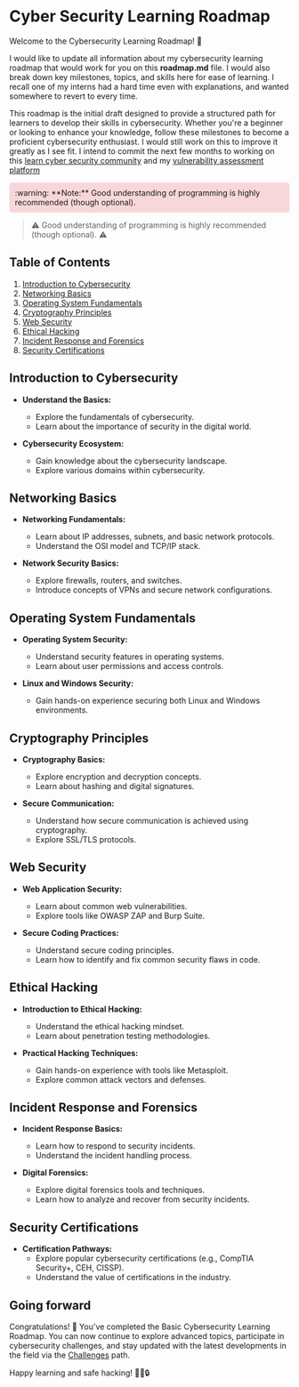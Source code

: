 # Cyber Security Learning Roadmap

Welcome to the Cybersecurity Learning Roadmap! 🚀 

I would like to update all information about my cybersecurity learning roadmap that would work for you on this **roadmap.md** file. I would also break down key milestones, topics, and skills here for ease of learning. I recall one of my interns had a hard time even with explanations, and wanted somewhere to revert to every time.

This roadmap is the initial draft designed to provide a structured path for learners to develop their skills in cybersecurity. Whether you're a beginner or looking to enhance your knowledge, follow these milestones to become a proficient cybersecurity enthusiast. I would still work on this to improve it greatly as I see fit. I intend to commit the next few months to working on this [learn cyber security community](https://github.com/1cbyc/learn-cybersecurity)  and my [vulnerability assessment platform](https://nidful.com)

<div style="background-color: #f8d7da; padding: 10px; border-radius: 5px;">
:warning: **Note:** Good understanding of programming is highly recommended (though optional).
</div>

> :warning: Good understanding of programming is highly recommended (though optional). :warning:


## Table of Contents

1. [Introduction to Cybersecurity](#introduction-to-cybersecurity)
2. [Networking Basics](#networking-basics)
3. [Operating System Fundamentals](#operating-system-fundamentals)
4. [Cryptography Principles](#cryptography-principles)
5. [Web Security](#web-security)
6. [Ethical Hacking](#ethical-hacking)
7. [Incident Response and Forensics](#incident-response-and-forensics)
8. [Security Certifications](#security-certifications)

## Introduction to Cybersecurity

- **Understand the Basics:**
  - Explore the fundamentals of cybersecurity.
  - Learn about the importance of security in the digital world.

- **Cybersecurity Ecosystem:**
  - Gain knowledge about the cybersecurity landscape.
  - Explore various domains within cybersecurity.

## Networking Basics

- **Networking Fundamentals:**
  - Learn about IP addresses, subnets, and basic network protocols.
  - Understand the OSI model and TCP/IP stack.

- **Network Security Basics:**
  - Explore firewalls, routers, and switches.
  - Introduce concepts of VPNs and secure network configurations.

## Operating System Fundamentals

- **Operating System Security:**
  - Understand security features in operating systems.
  - Learn about user permissions and access controls.

- **Linux and Windows Security:**
  - Gain hands-on experience securing both Linux and Windows environments.

## Cryptography Principles

- **Cryptography Basics:**
  - Explore encryption and decryption concepts.
  - Learn about hashing and digital signatures.

- **Secure Communication:**
  - Understand how secure communication is achieved using cryptography.
  - Explore SSL/TLS protocols.

## Web Security

- **Web Application Security:**
  - Learn about common web vulnerabilities.
  - Explore tools like OWASP ZAP and Burp Suite.

- **Secure Coding Practices:**
  - Understand secure coding principles.
  - Learn how to identify and fix common security flaws in code.

## Ethical Hacking

- **Introduction to Ethical Hacking:**
  - Understand the ethical hacking mindset.
  - Learn about penetration testing methodologies.

- **Practical Hacking Techniques:**
  - Gain hands-on experience with tools like Metasploit.
  - Explore common attack vectors and defenses.

## Incident Response and Forensics

- **Incident Response Basics:**
  - Learn how to respond to security incidents.
  - Understand the incident handling process.

- **Digital Forensics:**
  - Explore digital forensics tools and techniques.
  - Learn how to analyze and recover from security incidents.

## Security Certifications

- **Certification Pathways:**
  - Explore popular cybersecurity certifications (e.g., CompTIA Security+, CEH, CISSP).
  - Understand the value of certifications in the industry.


## Going forward

Congratulations! 🎉 You've completed the Basic Cybersecurity Learning Roadmap. You can now continue to explore advanced topics, participate in cybersecurity challenges, and stay updated with the latest developments in the field via the [Challenges](/challenges/) path.

Happy learning and safe hacking! 👨‍💻🔒
